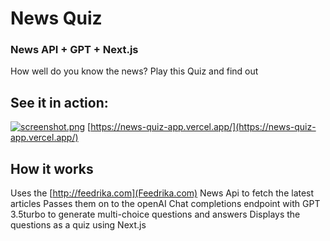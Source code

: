 # News Quiz
### News API + GPT + Next.js

How well do you know the news?
Play this Quiz and find out

## See it in action:
[![screenshot.png](https://i.postimg.cc/fy6NJWks/screenshot.png)](https://postimg.cc/LgB7WpzQ)
[https://news-quiz-app.vercel.app/](https://news-quiz-app.vercel.app/)

## How it works
Uses the [http://feedrika.com](Feedrika.com) News Api to fetch the latest articles
Passes them on to the openAI Chat completions endpoint with GPT 3.5turbo to generate multi-choice questions and answers
Displays the questions as a quiz using Next.js
